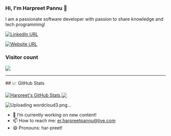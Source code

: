 ### Hi, I'm Harpreet Pannu 👋

I am a passionate software developer with passion to share knowledge and tech programming!

[![LinkedIn URL](https://img.shields.io/static/v1?color=blue&label=linkedin&logo=linkedin&logoColor=white&style=for-the-badge&message=Connect)](https://www.linkedin.com/in/hpannu/)

[![Website URL](https://img.shields.io/static/v1?color=green&label=HarpreetPannu&logo=website&logoColor=white&style=for-the-badge&message=Browse)](https://harpreetpannu.net/)

### Visitor count
<img src="https://profile-counter.glitch.me/h-pannu/count.svg" />

<hr/>
## &#x1f4c8; GitHub Stats

<p><a href="https://github.com/h-pannu/harpreet">
  <img align="center" src="https://github-readme-stats.vercel.app/api?username=h-pannu&show_icons=true&line_height=27&count_private=true&title_color=ffffff&text_color=c9cacc&icon_color=2bbc8a&bg_color=1d1f21" alt="Harpreet's GitHub Stats" />
</a>
<a href="https://github.com/h-pannu/harpreet">
  <img align="center" src="https://github-readme-stats.vercel.app/api/top-langs/?username=h-pannu&hide=java,html,tex&title_color=ffffff&text_color=c9cacc&icon_color=2bbc8a&bg_color=1d1f21&langs_count=3" />
</a>

![Uploading wordcloud3.png…]()


</p>


- 🔭 I’m currently working on new content!
- 📫 How to reach me: er.harpreetpannu@live.com
- 😄 Pronouns: har-preet!


<!--
**h-pannu/h-pannu** is a ✨ _special_ ✨ repository because its `README.md` (this file) appears on your GitHub profile.

Here are some ideas to get you started:

- 🔭 I’m currently working on ...
- 🌱 I’m currently learning ...
- 👯 I’m looking to collaborate on ...
- 🤔 I’m looking for help with ...
- 💬 Ask me about ...
- 📫 How to reach me: ...
- 😄 Pronouns: ...
- ⚡ Fun fact: ...
-->
